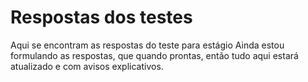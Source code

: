 # Respostas dos testes 
Aqui se encontram as respostas do teste para estágio
Ainda estou formulando as respostas, que quando prontas, então tudo aqui estará atualizado e com avisos explicativos.
